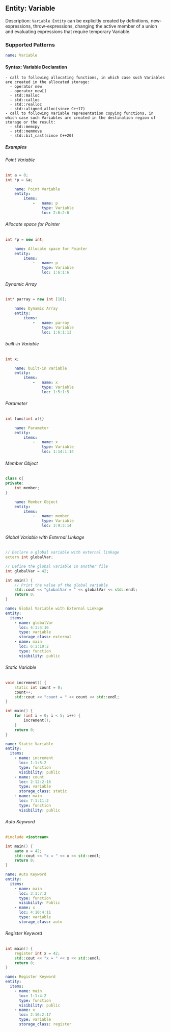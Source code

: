 ## Entity: Variable

Description: `Variable Entity` can be explicitly created by definitions, new-expressions, throw-expressions, changing the active member of a union and evaluating expressions that require temporary Variable.
### Supported Patterns

```yaml
name: Variable
```

#### Syntax: Variable Declaration
```text
- call to following allocating functions, in which case such Variables are created in the allocated storage:
  - operator new
  - operator new[]
  - std::malloc
  - std::calloc
  - std::realloc
  - std::aligned_alloc(since C++17)
- call to following Variable representation copying functions, in which case such Variables are created in the destination region of storage or the result:
  - std::memcpy
  - std::memmove
  - std::bit_cast(since C++20)
```

##### Examples

###### Point Variable
```CPP
int a = 0;
int *p = &a;
```

```yaml
    name: Point Variable
    entity:
        items:
            -   name: p
                type: Variable
                loc: 2:6:2:6
```

###### Allocate space for Pointer
```CPP
int *p = new int;
```

```yaml
    name: Allocate space for Pointer
    entity:
        items:
            -   name: p
                type: Variable
                loc: 1:6:1:6
```

###### Dynamic Array
```CPP
int* parray = new int [10];
```

```yaml
    name: Dynamic Array
    entity:
        items:
            -   name: parray
                type: Variable
                loc: 1:6:1:13
```

###### built-in Variable
```CPP
int x;
```

```yaml
    name: built-in Variable
    entity:
        items:
            -   name: x
                type: Variable
                loc: 1:5:1:5
```

###### Parameter
```CPP
int func(int x){}
```

```yaml
    name: Parameter
    entity:
        items:
            -   name: x
                type: Variable
                loc: 1:14:1:14
```

###### Member Object
```CPP
class c{
private:
    int member;
}
```

```yaml
    name: Member Object
    entity:
        items:
            -   name: member
                type: Variable
                loc: 3:9:3:14
```


###### Global Variable with External Linkage
```CPP
// Declare a global variable with external linkage
extern int globalVar;

// Define the global variable in another file
int globalVar = 42;

int main() {
    // Print the value of the global variable
    std::cout << "globalVar = " << globalVar << std::endl;
    return 0;
}
```

```yaml
name: Global Variable with External Linkage
entity:
  items:
    - name: globalVar
      loc: 4:1:4:16
      type: variable
      storage_class: external
    - name: main
      loc: 6:1:10:2
      type: function
      visibility: public
```

###### Static Variable
```CPP
void increment() {
    static int count = 0;
    count++;
    std::cout << "count = " << count << std::endl;
}

int main() {
    for (int i = 0; i < 5; i++) {
        increment();
    }
    return 0;
}
```

```yaml
name: Static Variable
entity:
  items:
    - name: increment
      loc: 1:1:5:2
      type: function
      visibility: public
    - name: count
      loc: 2:12:2:16
      type: variable
      storage_class: static
    - name: main
      loc: 7:1:11:2
      type: function
      visibility: public
```


###### Auto Keyword
```CPP
#include <iostream>

int main() {
    auto x = 42;
    std::cout << "x = " << x << std::endl;
    return 0;
}
```

```yaml
name: Auto Keyword
entity:
  items:
    - name: main
      loc: 3:1:7:2
      type: function
      visibility: Public
    - name: x
      loc: 4:10:4:11
      type: variable
      storage_class: auto
```

###### Register Keyword
```CPP
int main() {
    register int x = 42;
    std::cout << "x = " << x << std::endl;
    return 0;
}
```

```yaml
name: Register Keyword
entity:
  items:
    - name: main
      loc: 1:1:4:2
      type: function
      visibility: public
    - name: x
      loc: 2:16:2:17
      type: variable
      storage_class: register
```
